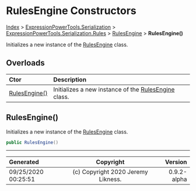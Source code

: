 ﻿# RulesEngine Constructors

[Index](../index.md) > [ExpressionPowerTools.Serialization](ExpressionPowerTools.Serialization.a.md) > [ExpressionPowerTools.Serialization.Rules](ExpressionPowerTools.Serialization.Rules.n.md) > [RulesEngine](ExpressionPowerTools.Serialization.Rules.RulesEngine.cs.md) > **RulesEngine()**

Initializes a new instance of the [RulesEngine](ExpressionPowerTools.Serialization.Rules.RulesEngine.cs.md) class.

## Overloads

| Ctor | Description |
| :-- | :-- |
| [RulesEngine()](#rulesengine) | Initializes a new instance of the [RulesEngine](ExpressionPowerTools.Serialization.Rules.RulesEngine.cs.md) class. |

## RulesEngine()

Initializes a new instance of the [RulesEngine](ExpressionPowerTools.Serialization.Rules.RulesEngine.cs.md) class.

```csharp
public RulesEngine()
```



---

| Generated | Copyright | Version |
| :-- | :-: | --: |
| 09/25/2020 00:25:51 | (c) Copyright 2020 Jeremy Likness. | 0.9.2-alpha |
